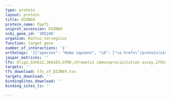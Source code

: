 ```yaml
---
type: protein
layout: protein
title: D3ZN69
protein_name: Ppef2
uniprot_accession: D3ZN69
ncbi_gene_id: '305246'
organism: Rattus norvegicus
function: target gene
number_of_interactions: '1'
orthologs: '[{"species": "Homo sapiens", "id": ["<a href=\"/protein/o14830\">O14830</a>"]}, {"species": "Danio rerio", "id": ["A0A0G2KPF8"]}, {"species": "Mus musculus", "id": ["<a href=\"/protein/o35385\">O35385</a>"]}, {"species": "Caenorhabditis elegans", "id": ["G5EBX9"]}, {"species": "Drosophila melanogaster", "id": ["<a href=\"/protein/p40421\">P40421</a>"]}]'
jaspar_matrices: ''
tfs: Olig2,G3V612,304103,GTRD,chromatin immunoprecipitation assay,27924024%5Buid%5D,No
targets: ''
tfs_download: tfs_of_D3ZN69.tsv
targets_download: ''
bindingSites_download: ''
binding_sites_ls: ''

---
```


